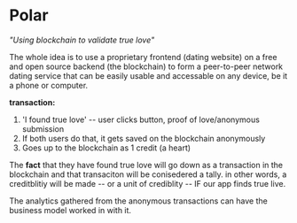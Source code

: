 # Polar

*"Using blockchain to validate true love"*

The whole idea is to use a proprietary frontend (dating website) on a free and
open source backend (the blockchain) to form a peer-to-peer network dating
service that can be easily usable and accessable on any device, be it a phone or
computer. 

**transaction:**
1. 'I found true love' -- user clicks button, proof of love/anonymous submission
2. If both users do that, it gets saved on the blockchain anonymously
3. Goes up to the blockchain as 1 credit (a heart)

The **fact** that they have found true love will go down as a transaction in the blockchain and that transaciton will be conisedered a tally. in other words, a creditblitiy will be made -- or a unit of crediblity -- IF our app finds true live. 

The analytics gathered from the anonymous transactions can have the business model worked in with it.
